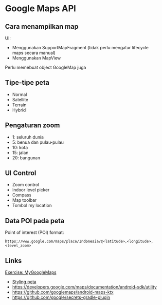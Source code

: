 # Google Maps API

## Cara menampilkan map

UI:

- Menggunakan SupportMapFragment (tidak perlu mengatur lifecycle maps secara manual)
- Menggunakan MapView

Perlu memebuat object GoogleMap juga

## Tipe-tipe peta

- Normal
- Satellite
- Terrain
- Hybrid

## Pengaturan zoom

- 1: seluruh dunia
- 5: benua dan pulau-pulau
- 10: kota
- 15: jalan
- 20: bangunan

## UI Control

- Zoom control
- Indoor level picker
- Compass
- Map toolbar
- Tombol my location

## Data POI pada peta

Point of interest (POI) format:

`https://www.google.com/maps/place/Indonesia/@<latitude>,<longitude>,<level_zoom>`

## Links

[Exercise: MyGoogleMaps](./MyGoogleMaps)

- [Styling peta](https://mapstyle.withgoogle.com/)
- https://developers.google.com/maps/documentation/android-sdk/utility
- https://github.com/googlemaps/android-maps-ktx
- https://github.com/google/secrets-gradle-plugin

